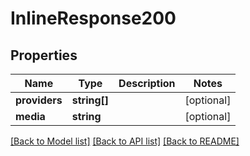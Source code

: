 # InlineResponse200

## Properties
Name | Type | Description | Notes
------------ | ------------- | ------------- | -------------
**providers** | **string[]** |  | [optional] 
**media** | **string** |  | [optional] 

[[Back to Model list]](../../README.md#documentation-for-models) [[Back to API list]](../../README.md#documentation-for-api-endpoints) [[Back to README]](../../README.md)

